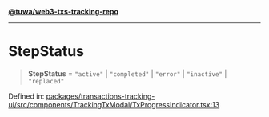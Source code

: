 [**@tuwa/web3-txs-tracking-repo**](../../../README.md)

***

# StepStatus

> **StepStatus** = `"active"` \| `"completed"` \| `"error"` \| `"inactive"` \| `"replaced"`

Defined in: [packages/transactions-tracking-ui/src/components/TrackingTxModal/TxProgressIndicator.tsx:13](https://github.com/TuwaIO/web3-transactions-tracking/blob/a5b6681b81f2ac2ebab5a209571fc0fd463f436b/packages/transactions-tracking-ui/src/components/TrackingTxModal/TxProgressIndicator.tsx#L13)
